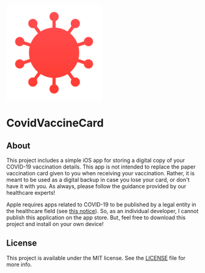 <img height="250" src="./CovidVaccineCard/Assets/Assets.xcassets/LaunchScreenIcon.imageset/COVID_Icon_1024x1024@1x.png">

# CovidVaccineCard

## About

This project includes a simple iOS app for storing a digital copy of your COVID-19 vaccination details. This app is not intended to replace the paper vaccination card given to you when receiving your vaccination. Rather, it is meant to be used as a digital backup in case you lose your card, or don't have it with you. As always, please follow the guidance provided by our healthcare experts!

Apple requires apps related to COVID-19 to be published by a legal entity in the healthcare field (see [this notice](https://developer.apple.com/news/?id=03142020a)). So, as an individual developer, I cannot publish this application on the app store. But, feel free to download this project and install on your own device!

## License

This project is available under the MIT license. See the [LICENSE](./LICENSE) file for more info.

